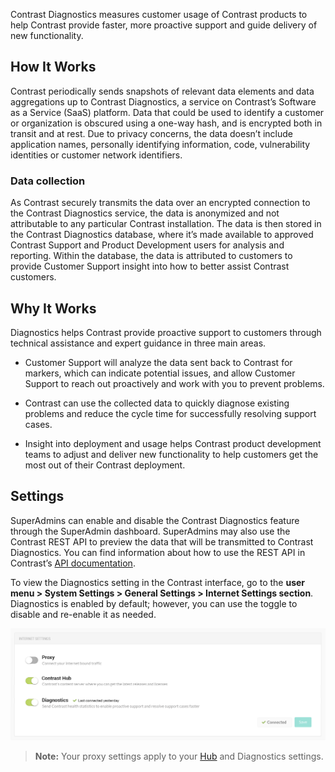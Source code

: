 <!--
title: "Diagnostics"
description: "Information and guidance on diagnostics for your organization"
tags: "Admin eop diagnostics super administration"
-->

Contrast Diagnostics measures customer usage of Contrast products to help Contrast provide faster, more proactive support and guide delivery of new functionality.	

## How It Works

Contrast periodically sends snapshots of relevant data elements and data aggregations up to Contrast Diagnostics, a service on Contrast’s Software as a Service (SaaS) platform. Data that could be used to identify a customer or organization is obscured using a one-way hash, and is encrypted both in transit and at rest. Due to privacy concerns, the data doesn’t include application names, personally identifying information, code, vulnerability identities or customer network identifiers. 

### Data collection

As Contrast securely transmits the data over an encrypted connection to the Contrast Diagnostics service, the data is anonymized and not attributable to any particular Contrast installation. The data is then stored in the Contrast Diagnostics database, where it’s made available to approved Contrast Support and Product Development users for analysis and reporting. Within the database, the data is attributed to customers to provide Customer Support insight into how to better assist Contrast customers.

## Why It Works

Diagnostics helps Contrast provide proactive support to customers through technical assistance and expert guidance in three main areas. 

* Customer Support will analyze the data sent back to Contrast for markers, which can indicate potential issues, and allow Customer Support to reach out proactively and work with you to prevent problems. 

* Contrast can use the collected data  to quickly diagnose existing problems and reduce the cycle time for successfully resolving support cases.

* Insight into deployment and usage helps Contrast product development teams to adjust and deliver new functionality to help customers get the most out of their Contrast deployment.

## Settings 

SuperAdmins can enable and disable the Contrast Diagnostics feature through the SuperAdmin dashboard. SuperAdmins may also use the Contrast REST API to preview the data that will be transmitted to Contrast Diagnostics. You can find information about how to use the REST API in Contrast’s [API documentation](tools-api.html#api-about).

To view the Diagnostics setting in the Contrast interface, go to the **user menu > System Settings > General Settings > Internet Settings section**. Diagnostics is enabled by default; however, you can use the toggle to disable and re-enable it as needed. 

<a href="assets/images/Diagnostics-toggle.png" rel="lightbox" title="Use the toggle to enable Diagnostics"><img class="thumbnail" src="assets/images/Diagnostics-toggle.png"/></a>

>**Note:** Your proxy settings apply to your [Hub](admin-eopcredentials.html#overview) and Diagnostics settings.

